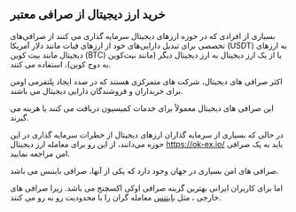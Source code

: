 

## خرید ارز دیجیتال از صرافی معتبر

بسیاری از افرادی که در حوزه ارزهای دیجیتال سرمایه‌ گذاری می‌ کنند از صرافی‌های تخصصی برای تبدیل دارایی‌های خود از ارزهای فیات مانند دلار آمریکا (USDT) به ارزهای دیجیتال مانند بیت‌ کوین (BTC) یا از یک ارز دیجیتال به ارز دیجیتال دیگر (مانند بیت‌کوین به دوج‌ کوین)، استفاده می کنند.

  

اکثر صرافی های دیجیتال، شرکت های متمرکزی هستند که در صدد ایجاد پلتفرمی اومن برای خریداران و فروشندگان دارایی دیجیتال می باشند.

این صرافی های دیجیتال معمولاً برای خدمات کمیسیون دریافت می کنند یا هزینه می گیرند.

در حالی که بسیاری از سرمایه‌ گذاران ارزهای دیجیتال از خطرات سرمایه‌ گذاری در این حوزه می‌دانند، از این رو برای معامله ارز دیجیتال https://ok-ex.io/ باید به یک صرافی امن مراجعه نمایید.

صرافی های امن بسیاری در جهان وجود دارد که یکی از آنها، صرافی بایننس می باشد.

اما برای کاربران ایرانی بهترین گزینه صرافی اوکی اکسچنج می باشد. زیرا صرافی های خارجی ، مثل [بایننس](https://www.binance.com/en-GB) معامله گران را با محدودیت رو به رو می کنند.
